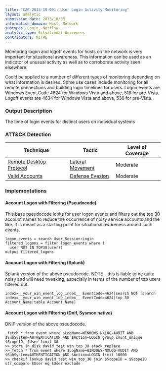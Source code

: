 ```yaml
---
title: "CAR-2013-10-001: User Login Activity Monitoring"
layout: analytic
submission_date: 2013/10/03
information_domain: Host, Network
subtypes: Login, Netflow
analytic_type: Situational Awareness
contributors: MITRE
---
```


Monitoring logon and logoff events for hosts on the network is very important for situational awareness. This information can be used as an indicator of unusual activity as well as to corroborate activity seen elsewhere.

Could be applied to a number of different types of monitoring depending on what information is desired. Some use cases include monitoring for all remote connections and building login timelines for users.
Logon events are Windows Event Code 4624 for Windows Vista and above, 518 for pre-Vista. Logoff events are 4634 for Windows Vista and above, 538 for pre-Vista.

### Output Description

The time of login events for distinct users on individual systems


### ATT&CK Detection

|Technique|Tactic|Level of Coverage|
|---|---|---|
|[Remote Desktop Protocol](https://attack.mitre.org/techniques/T1076/)|[Lateral Movement](https://attack.mitre.org/tactics/TA0008/)|Moderate|
|[Valid Accounts](https://attack.mitre.org/techniques/T1078/)|[Defense Evasion](https://attack.mitre.org/tactics/TA0005/)|Moderate|


### Implementations

#### Account Logon with Filtering (Pseudocode)


This base pseudocode looks for user logon events and filters out the top 30 account names to reduce the occurrence of noisy service accounts and the like. It is meant as a starting point for situational awareness around such events.


```
logon_events = search User_Session:Login
filtered_logons = filter logon_events where (
  user NOT IN TOP30(user))
output filtered_logons
```


#### Account Logon with Filtering (Splunk)


Splunk version of the above pseudocode. NOTE - this is liable to be quite noisy and will need tweaking, especially in terms of the number of top users filtered out.


```
index=__your_win_event_log_index__ EventCode=4624|search NOT [search index=__your_win_event_log_index__ EventCode=4624|top 30 Account_Name|table Account_Name]
```

#### Account Logon with Filtering (Dnif, Sysmon native)


DNIF version of the above pseudocode.


```
_fetch * from event where $LogName=WINDOWS-NXLOG-AUDIT AND $SubSystem=AUTHENTICATION AND $Action=LOGIN group count_unique $ScopeID, $User limit 30
>>_store in_disk david_test win_top_30 stack_replace
>>_fetch * from event where $LogName=WINDOWS-NXLOG-AUDIT AND $SubSystem=AUTHENTICATION AND $Action=LOGIN limit 10000
>>_checkif lookup david_test win_top_30 join $ScopeID = $ScopeID str_compare $User eq $User exclude
```